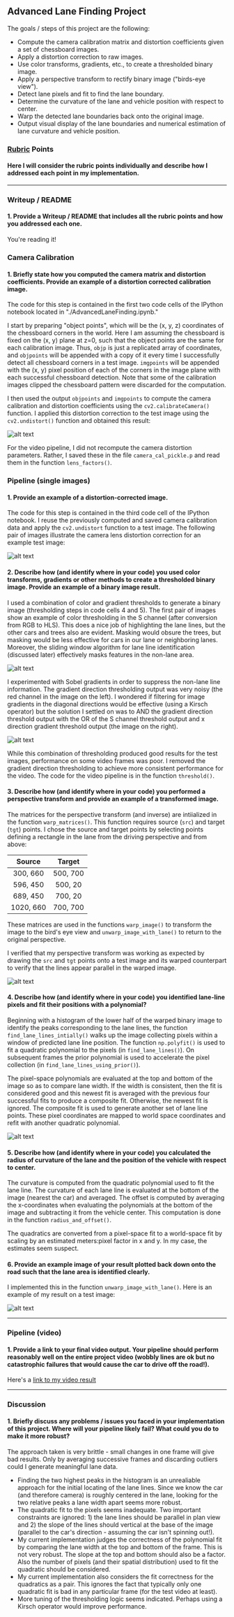 ## Advanced Lane Finding Project

The goals / steps of this project are the following:

* Compute the camera calibration matrix and distortion coefficients given a set of chessboard images.
* Apply a distortion correction to raw images.
* Use color transforms, gradients, etc., to create a thresholded binary image.
* Apply a perspective transform to rectify binary image ("birds-eye view").
* Detect lane pixels and fit to find the lane boundary.
* Determine the curvature of the lane and vehicle position with respect to center.
* Warp the detected lane boundaries back onto the original image.
* Output visual display of the lane boundaries and numerical estimation of lane curvature and vehicle position.

[//]: # (Image References)

[image1]: ./output_images/image1.png "Chessboard distortion correction"
[image2]: ./output_images/image2.png "Highway distortion correction"
[image3.1]: ./output_images/image3.1.png "Threshold-S"
[image3.2]: ./output_images/image3.2.png "Stacked threshold and binary combination"
[image4]: ./output_images/image4.png "Warp example"
[image5]: ./output_images/image5.png "Fit visual"
[image6]: ./output_images/image6.png "Annotated output"
[video1]: ./project_video.mp4 "Video"

### [Rubric](https://review.udacity.com/#!/rubrics/571/view) Points

#### Here I will consider the rubric points individually and describe how I addressed each point in my implementation.  

---

### Writeup / README

#### 1. Provide a Writeup / README that includes all the rubric points and how you addressed each one.   

You're reading it!

### Camera Calibration

#### 1. Briefly state how you computed the camera matrix and distortion coefficients. Provide an example of a distortion corrected calibration image.

The code for this step is contained in the first two code cells of the IPython notebook located in "./AdvancedLaneFinding.ipynb." 

I start by preparing "object points", which will be the (x, y, z) coordinates of the chessboard corners in the world. Here I am assuming the chessboard is fixed on the (x, y) plane at z=0, such that the object points are the same for each calibration image.  Thus, `objp` is just a replicated array of coordinates, and `objpoints` will be appended with a copy of it every time I successfully detect all chessboard corners in a test image.  `imgpoints` will be appended with the (x, y) pixel position of each of the corners in the image plane with each successful chessboard detection. Note that some of the calibration images clipped the chessboard pattern were discarded for the computation. 

I then used the output `objpoints` and `imgpoints` to compute the camera calibration and distortion coefficients using the `cv2.calibrateCamera()` function. I applied this distortion correction to the test image using the `cv2.undistort()` function and obtained this result: 

![alt text][image1]

For the video pipeline, I did not recompute the camera distortion parameters. Rather, I saved these in the file `camera_cal_pickle.p` and read them in the function `lens_factors()`.

### Pipeline (single images)

#### 1. Provide an example of a distortion-corrected image.

The code for this step is contained in the third code cell of the IPython notebook. I reuse the previously computed and saved camera calibration data and apply the `cv2.undistort` function to a test image. The following pair of images illustrate the camera lens distortion correction for an example test image:

![alt text][image2]

#### 2. Describe how (and identify where in your code) you used color transforms, gradients or other methods to create a thresholded binary image.  Provide an example of a binary image result.

I used a combination of color and gradient thresholds to generate a binary image (thresholding steps in code cells 4 and 5).  The first pair of images show an example of color thresholding in the S channel (after conversion from RGB to HLS). This does a nice job of highlighting the lane lines, but the other cars and trees also are evident. Masking would obsure the trees, but masking would be less effective for cars in our lane or neighboring lanes. Moreover, the sliding window algorithm for lane line identification (discussed later) effectively masks features in the non-lane area. 

![alt text][image3.1]

I experimented with Sobel gradients in order to suppress the non-lane line information. The gradient direction thresholding output was very noisy (the red channel in the image on the left). I wondered if filtering for image gradients in the diagonal directions would be effective (using a Kirsch operator) but the solution I settled on was to AND the gradient direction threshold output with the OR of the S channel threshold output and x direction gradient threshold output (the image on the right).

![alt text][image3.2]

While this combination of thresholding produced good results for the test images, performance on some video frames was poor. I removed the gradient direction thresholding to achieve more consistent performance for the video. The code for the video pipeline is in the function `threshold()`.

#### 3. Describe how (and identify where in your code) you performed a perspective transform and provide an example of a transformed image.

The matrices for the perspective transform (and inverse) are intiialized in the function  `warp_matrices()`.  This function requires source (`src`) and target (`tgt`) points.  I chose the source and target points by selecting points defining a rectangle in the lane from the driving perspective and from above:

| Source        | Target        | 
|:-------------:|:-------------:| 
| 300, 660      | 500, 700      | 
| 596, 450      | 500, 20       |
| 689, 450      | 700, 20       |
| 1020, 660     | 700, 700      |

These matrices are used in the functions `warp_image()` to transform the image to the bird's eye view and `unwarp_image_with_lane()` to return to the original perspective.

I verified that my perspective transform was working as expected by drawing the `src` and `tgt` points onto a test image and its warped counterpart to verify that the lines appear parallel in the warped image. 

![alt text][image4]

#### 4. Describe how (and identify where in your code) you identified lane-line pixels and fit their positions with a polynomial?

Beginning with a histogram of the lower half of the warped binary image to identify the peaks corresponding to the lane lines, the function `find_lane_lines_intially()` walks up the image collecting pixels within a window of predicted lane line position. The function `np.polyfit()` is used to fit a quadratic polynomial to the pixels (in `find_lane_lines()`). On subsequent frames the prior polynomial is used to accelerate the pixel collection (in `find_lane_lines_using_prior()`).

The pixel-space polynomials are evaluated at the top and bottom of the image so as to compare lane width. If the width is consistent, then the fit is considered good and this newest fit is averaged with the previous four successful fits to produce a composite fit. Otherwise, the newest fit is ignored. The composite fit is used to generate another set of lane line points. These pixel coordinates are mapped to world space coordinates and refit with another quadratic polynomial.

![alt text][image5]

#### 5. Describe how (and identify where in your code) you calculated the radius of curvature of the lane and the position of the vehicle with respect to center.

The curvature is computed from the quadratic polynomial used to fit the lane line. The curvature of each lane line is evaluated at the bottom of the image (nearest the car) and averaged. The offset is computed by averaging the x-coordinates when evaluating the polynomials at the bottom of the image and subtracting it from the vehicle center. This computation is done in the function `radius_and_offset()`.

The quadratics are converted from a pixel-space fit to a world-space fit by scaling by an estimated meters:pixel factor in x and y. In my case, the estimates seem suspect.

#### 6. Provide an example image of your result plotted back down onto the road such that the lane area is identified clearly.

I implemented this in the function `unwarp_image_with_lane()`.  Here is an example of my result on a test image:

![alt text][image6]

---

### Pipeline (video)

#### 1. Provide a link to your final video output.  Your pipeline should perform reasonably well on the entire project video (wobbly lines are ok but no catastrophic failures that would cause the car to drive off the road!).

Here's a [link to my video result](./test_output.mp4)

---

### Discussion

#### 1. Briefly discuss any problems / issues you faced in your implementation of this project.  Where will your pipeline likely fail?  What could you do to make it more robust?

The approach taken is very brittle - small changes in one frame will give bad results. Only by averaging successive frames and discarding outliers could I generate meaningful lane data.
- Finding the two highest peaks in the histogram is an unrealiable approach for the initial locating of the lane lines. Since we know the car (and therefore camera) is roughly centered in the lane, looking for the two relative peaks a lane width apart seems more robust.
- The quadratic fit to the pixels seems inadequate. Two important constraints are ignored: 1) the lane lines should be parallel in plan view and 2) the slope of the lines should vertical at the base of the image (parallel to the car's direction - assuming the car isn't spinning out!).
- My current implementation judges the correctness of the polynomial fit by comparing the lane width at the top and bottom of the frame. This is not very robust. The slope at the top and bottom should also be a factor. Also the number of pixels (and their spatial distribution) used to fit the quadratic should be considered.
- My current implementation also considers the fit correctness for the quadratics as a pair. This ignores the fact that typically only one quadratic fit is bad in any particular frame (for the test video at least).
- More tuning of the thresholding logic seems indicated. Perhaps using a Kirsch operator would improve performance.
